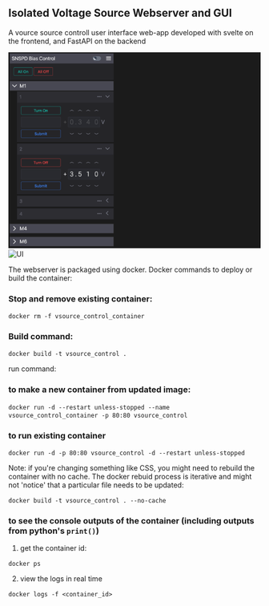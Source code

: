 ## Isolated Voltage Source Webserver and GUI

A vource source controll user interface  web-app developed with svelte on the frontend, and FastAPI on the backend

<!-- <img style="display: block; margin-left: auto; margin-right: auto; width: 30%" src="GUI.PNG"> -->

<!-- <p align="center">
  <img width="300" src="GUI.PNG">
</p> -->

![UI](./vsource_cropped_dark.png#gh-dark-mode-only)
![UI](./vsource_cropped_light.png#gh-light-mode-only)


The webserver is packaged using docker. Docker commands to deploy or build the container:


### Stop and remove existing container:
```console
docker rm -f vsource_control_container
```

### Build command:
```console
docker build -t vsource_control .
```

run command:
### to make a new container from updated image:
```console
docker run -d --restart unless-stopped --name vsource_control_container -p 80:80 vsource_control 
```


### to run existing container
```console
docker run -d -p 80:80 vsource_control -d --restart unless-stopped
```

Note: if you're changing something like CSS, you might need to rebuild the container with no cache. The docker rebuid process is iterative and might not 'notice' that a particular file needs to be updated:
```console
docker build -t vsource_control . --no-cache
```
### to see the console outputs of the container (including outputs from python's `print()`)
1. get the container id:
```console
docker ps
```
2. view the logs in real time
```console
docker logs -f <container_id>
```
